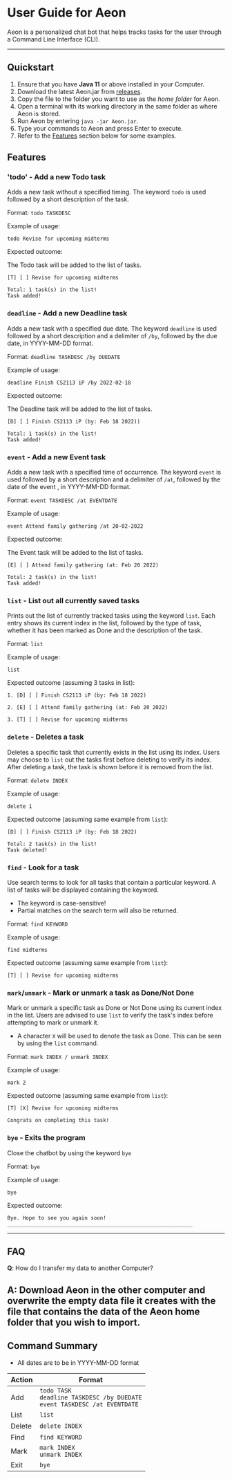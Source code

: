 # User Guide for Aeon

Aeon is a personalized chat bot that helps tracks tasks for the user through a Command Line Interface (CLI).

---
## Quickstart
1. Ensure that you have __Java 11__ or above installed in your Computer.
2. Download the latest Aeon.jar from [releases](https://github.com/yithien/ip/releases).
3. Copy the file to the folder you want to use as the _home folder_ for Aeon.
4. Open a terminal with its working directory in the same folder as where Aeon is stored.
5. Run Aeon by entering `java -jar Aeon.jar`.
6. Type your commands to Aeon and press Enter to execute.
7. Refer to the [Features](#Features) section below for some examples.

## Features 

### 'todo' - Add a new Todo task

Adds a new task without a specified timing.
The keyword `todo` is used followed by a short description of the task.

Format: `todo TASKDESC`

Example of usage:

`todo Revise for upcoming midterms`

Expected outcome:

The Todo task will be added to the list of tasks.

```
[T] [ ] Revise for upcoming midterms

Total: 1 task(s) in the list!
Task added!
```


### `deadline` - Add a new Deadline task

Adds a new task with a specified due date. 
The keyword `deadline` is used followed by a short description and a delimiter of `/by`,
followed by the due date, in YYYY-MM-DD format.

Format: `deadline TASKDESC /by DUEDATE`

Example of usage:

`deadline Finish CS2113 iP /by 2022-02-18`

Expected outcome:

The Deadline task will be added to the list of tasks.

```
[D] [ ] Finish CS2113 iP (by: Feb 18 2022))

Total: 1 task(s) in the list!
Task added!
```

### `event` - Add a new Event task

Adds a new task with a specified time of occurrence.
The keyword `event` is used followed by a short description and a delimiter of `/at`,
followed by the date of the event , in YYYY-MM-DD format.

Format: `event TASKDESC /at EVENTDATE`

Example of usage:

`event Attend family gathering /at 20-02-2022`

Expected outcome:

The Event task will be added to the list of tasks.

```
[E] [ ] Attend family gathering (at: Feb 20 2022)

Total: 2 task(s) in the list!
Task added!
```

### `list` - List out all currently saved tasks

Prints out the list of currently tracked tasks using the keyword `list`.
Each entry shows its current index in the list, followed by the type of task, whether it has been marked as Done
and the description of the task.

Format: `list`

Example of usage:

`list`

Expected outcome (assuming 3 tasks in list):
```
1. [D] [ ] Finish CS2113 iP (by: Feb 18 2022)

2. [E] [ ] Attend family gathering (at: Feb 20 2022)

3. [T] [ ] Revise for upcoming midterms
```

### `delete` - Deletes a task

Deletes a specific task that currently exists in the list using its index. Users may choose to `list` out the
tasks first before deleting to verify its index.
After deleting a task, the task is shown before it is removed from the list.

Format: `delete INDEX`

Example of usage:

`delete 1`

Expected outcome (assuming same example from `list`):
```
[D] [ ] Finish CS2113 iP (by: Feb 18 2022)

Total: 2 task(s) in the list!
Task deleted!
```

### `find` - Look for a task

Use search terms to look for all tasks that contain a particular keyword. A list of tasks will be
displayed containing the keyword.
- The keyword is case-sensitive! 
- Partial matches on the search term will also be returned. 

Format: `find KEYWORD`

Example of usage:

`find midterms`

Expected outcome (assuming same example from `list`):
```
[T] [ ] Revise for upcoming midterms
```

### `mark`/`unmark` - Mark or unmark a task as Done/Not Done

Mark or unmark a specific task as Done or Not Done using its current index in the list.
Users are advised to use `list` to verify the task's index before attempting to mark or unmark it.

- A character `X` will be used to denote the task as Done. This can be seen by using the `list` command.

Format: `mark INDEX / unmark INDEX`

Example of usage:

`mark 2`

Expected outcome (assuming same example from `list`):
```
[T] [X] Revise for upcoming midterms

Congrats on completing this task!
```
### `bye` - Exits the program

Close the chatbot by using the keyword `bye`

Format: `bye`

Example of usage:

`bye`

Expected outcome:
```
Bye. Hope to see you again soon!
____________________________________________________________
```
---

## FAQ
__Q__: How do I transfer my data to another Computer?

__A__: Download Aeon in the other computer and overwrite the empty data file it creates with the
file that contains the data of the Aeon home folder that you wish to import.
---
## Command Summary

- All dates are to be in YYYY-MM-DD format

| Action | Format                                                                               |
|--------|--------------------------------------------------------------------------------------|
| Add    | `todo TASK` <br/>`deadline TASKDESC /by DUEDATE` <br/>`event TASKDESC /at EVENTDATE` |
| List   | `list`                                                                               |
| Delete | `delete INDEX`                                                                       |
| Find   | `find KEYWORD`                                                                       |
| Mark   | `mark INDEX`<br/>`unmark INDEX`                                                      |
| Exit   | `bye`                                                                                |
